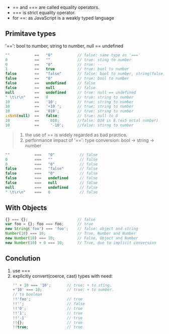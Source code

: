 
* == and === are called equality operators.
* === is strict equality operator.
* for ==: as JavaScript is a weakly typed language
## Primitave types

'==': bool to number, string to number, null == undefined

```javascript
""           ==   "0"           // false: same type as '==='
0            ==   ""            // true: sting to number
0            ==   "0"           // true: --
1            ==   true          // true: bool to number
false        ==   "false"       // false: bool to number, string(false) to number.(error) ***
false        ==   "0"           // true: bool to number
false        ==   undefined     // false
false        ==   null          // false
null         ==   undefined     // true: null == undefined
" \t\r\n"    ==   0             // true: string to number
10           ==   '10';         // true: string to number
10           ==   '+10 ';       // true: string to number
10           ==   '010';        // true: string to number
isNaN(null)  ==   false;        // true: null to 0
10           ==     010;        //false: 010 is 8.(es5 octal number)
10           ==     '-10';      //false: stirng to number
```

> 1. the use of == is widely regarded as bad practice.
> 2. performance impact of '==': type conversion: bool -> string -> number

```javascript
""           ===   "0"           // false
0            ===   ""            // false
0            ===   "0"           // false
false        ===   "false"       // false
false        ===   "0"           // false
false        ===   undefined     // false
false        ===   null          // false
null         ===   undefined     // false
" \t\r\n"    ===   0             // false
```
## With Objects

```javascript
{} === {};                      // false
var foo = {}; foo === foo;      // true
new String('foo') === 'foo';    // false: object and string
Number(10) === 10;              // True, Number and Number
new Number(10) === 10;          // False, Object and Number
new Number(10) + 0 === 10;      // True, due to implicit conversion

```
## Conclution

1. use ===
2. explicitly convert(coerce, cast) types with need:
    ```javascript
    '' + 10 === '10';       // true: + to sting.
    +'10' === 10;           // true: + to number.
    // to boolean
    !!'foo';                // true
    !!'';                   // false
    !!'0';                  // true
    !!'1';                  // true
    !!'-1'                  // true
    !!{};                   // true
    !!true;                 // true
    ```
